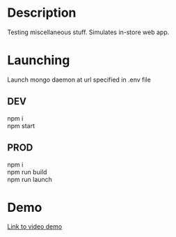 # Description
Testing miscellaneous stuff. Simulates in-store web app.

# Launching
Launch mongo daemon at url specified in .env file

## DEV
npm i<br/>
npm start

## PROD
npm i<br/>
npm run build<br/>
npm run launch

# Demo
[Link to video demo](https://nmoun.github.io/tasks/)